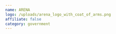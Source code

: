 ```yaml
---
name: ARENA
logo: /uploads/arena_logo_with_coat_of_arms.png
affiliate: false
category: government
---
```

